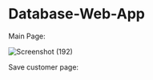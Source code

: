 # Database-Web-App
Main Page:

![Screenshot (192)](https://user-images.githubusercontent.com/77369053/199805670-bbcaf7f9-9845-4289-a5c7-5a0a391107e4.png)

Save customer page:
